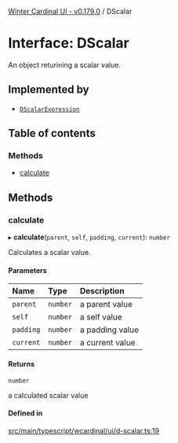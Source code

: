 [Winter Cardinal UI - v0.179.0](../index.md) / DScalar

# Interface: DScalar

An object returining a scalar value.

## Implemented by

- [`DScalarExpression`](../classes/DScalarExpression.md)

## Table of contents

### Methods

- [calculate](DScalar.md#calculate)

## Methods

### calculate

▸ **calculate**(`parent`, `self`, `padding`, `current`): `number`

Calculates a scalar value.

#### Parameters

| Name | Type | Description |
| :------ | :------ | :------ |
| `parent` | `number` | a parent value |
| `self` | `number` | a self value |
| `padding` | `number` | a padding value |
| `current` | `number` | a current value |

#### Returns

`number`

a calculated scalar value

#### Defined in

[src/main/typescript/wcardinal/ui/d-scalar.ts:19](https://github.com/winter-cardinal/winter-cardinal-ui/blob/v0.179.0/src/main/typescript/wcardinal/ui/d-scalar.ts#L19)
